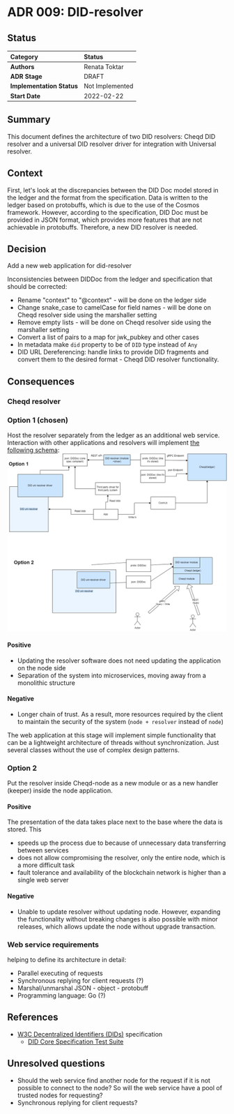 
# ADR 009: DID-resolver

## Status

| Category | Status |
| :--- | :--- |
| **Authors** | Renata Toktar|
| **ADR Stage** | DRAFT |
| **Implementation Status** | Not Implemented |
| **Start Date** | 2022-02-22 |


## Summary

This document defines the architecture of two DID resolvers: Cheqd DID resolver and a universal DID resolver driver for integration with Universal resolver.

## Context

First, let's look at the discrepancies between the DID Doc model stored in the ledger and the format from the specification. Data is written to the ledger based on protobuffs, which is due to the use of the Cosmos framework. However, according to the specification, DID Doc must be provided in JSON format, which provides more features that are not achievable in protobuffs.
Therefore, a new DID resolver is needed.

## Decision

Add a new web application for did-resolver

Inconsistencies between DIDDoc from the ledger and specification that should be corrected:
- Rename "context" to "@context" - will be done on the ledger side
- Change snake_case to camelCase for field names - will be done on Cheqd resolver side using the marshaller setting
- Remove empty lists  - will be done on Cheqd resolver side using the marshaller setting
- Convert a list of pairs to a map for jwk_pubkey and other cases
- In metadata make `did` property to be of `DID` type instead of `Any`
- DID URL Dereferencing: handle links to provide DID fragments and convert them to the desired format - Cheqd DID resolver functionality.

## Consequences

### Cheqd resolver
### Option 1 (chosen)
Host the resolver separately from the ledger as an additional web service. Interaction with other applications and resolvers will implement [the following schema](https://drive.google.com/file/d/1pKL9I5fMhZ3TnAdkCiRTs53Y7zs9cGiv/view?usp=sharinghttps://drive.google.com/file/d/1pKL9I5fMhZ3TnAdkCiRTs53Y7zs9cGiv/view?usp=sharing):
![cheqd did resolver](assets/adr010-DID-resolver-Diagram.png)

#### Positive
- Updating the resolver software does not need updating the application on the node side
- Separation of the system into microservices, moving away from a monolithic structure

#### Negative
- Longer chain of trust. As a result, more resources required by the client to maintain the security of the system (`node + resolver` instead of `node`)

The web application at this stage will implement simple functionality that can be a lightweight architecture of threads without synchronization. Just several classes without the use of complex design patterns.

### Option 2
Put the resolver inside Cheqd-node as a new module or as a new handler (keeper) inside the node application.

#### Positive
The presentation of the data takes place next to the base where the data is stored. This
- speeds up the process due to because of unnecessary data transferring between services
- does not allow compromising the resolver, only the entire node, which is a more difficult task
- fault tolerance and availability of the blockchain network is higher than a single web server

#### Negative
- Unable to update resolver without updating node. However, expanding the functionality without breaking changes is also possible with minor releases, which allows update the node without upgrade transaction.

### Web service requirements
 helping to define its architecture in detail:
- Parallel executing of requests
- Synchronous replying for client requests (?)
- Marshal/unmarshal JSON - object - protobuff
- Programming language: Go (?)


## References

- [W3C Decentralized Identifiers (DIDs)](https://www.w3.org/TR/did-core/) specification
  - [DID Core Specification Test Suite](https://w3c.github.io/did-test-suite/)

## Unresolved questions

- Should the web service find another node for the request if it is not possible to connect to the node? So will the web service have a pool of trusted nodes for requesting?
- Synchronous replying for client requests?
